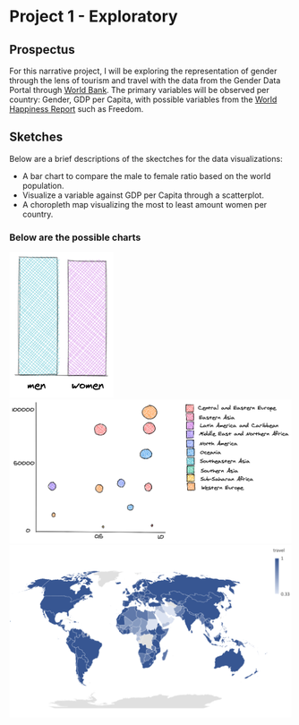 # Project 1 - Exploratory

## Prospectus

For this narrative project, I will be exploring the representation of gender through the lens of tourism and travel with the data from the Gender Data Portal through [World Bank](https://www.worldbank.org/en/data/datatopics/gender). The primary variables will be observed per country: Gender, GDP per Capita, with possible variables from the [World Happiness Report](https://worldhappiness.report/ed/2020/) such as Freedom.

## Sketches

Below are a brief descriptions of the skectches for the data visualizations:

- A bar chart to compare the male to female ratio based on the world population.
- Visualize a variable against GDP per Capita through a scatterplot.
- A choropleth map visualizing the most to least amount women per country.


### Below are the possible charts

![sketches1](./images/barchart.png)
![sketches1](./images/scatterplot.png)
![sketches1](./images/map.png)